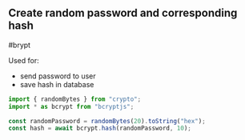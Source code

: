 ## Create random password and corresponding hash
#brypt

Used for:
- send password to user
- save hash in database

```typescript
import { randomBytes } from "crypto";
import * as bcrypt from "bcryptjs";

const randomPassword = randomBytes(20).toString("hex");
const hash = await bcrypt.hash(randomPassword, 10);
```
